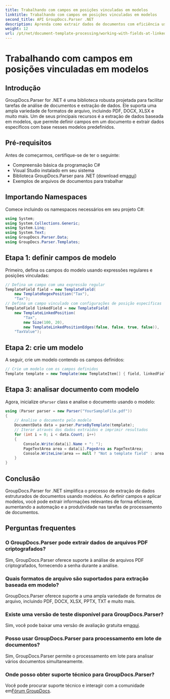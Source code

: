 ```yaml
---
title: Trabalhando com campos em posições vinculadas em modelos
linktitle: Trabalhando com campos em posições vinculadas em modelos
second_title: API GroupDocs.Parser .NET
description: Aprenda como extrair dados de documentos com eficiência usando GroupDocs.Parser for .NET. Tutorial passo a passo com exemplos de código.
weight: 12
url: /pt/net/document-template-processing/working-with-fields-at-linked-positions-in-templates/
---
```


# Trabalhando com campos em posições vinculadas em modelos

## Introdução
GroupDocs.Parser for .NET é uma biblioteca robusta projetada para facilitar tarefas de análise de documentos e extração de dados. Ele suporta uma ampla variedade de formatos de arquivo, incluindo PDF, DOCX, XLSX e muito mais. Um de seus principais recursos é a extração de dados baseada em modelos, que permite definir campos em um documento e extrair dados específicos com base nesses modelos predefinidos.
## Pré-requisitos
Antes de começarmos, certifique-se de ter o seguinte:
- Compreensão básica da programação C#
- Visual Studio instalado em seu sistema
-  Biblioteca GroupDocs.Parser para .NET (download em[aqui](https://releases.groupdocs.com/parser/net/))
- Exemplos de arquivos de documentos para trabalhar

## Importando Namespaces
Comece incluindo os namespaces necessários em seu projeto C#:
```csharp
using System;
using System.Collections.Generic;
using System.Linq;
using System.Text;
using GroupDocs.Parser.Data;
using GroupDocs.Parser.Templates;
```
## Etapa 1: definir campos de modelo
Primeiro, defina os campos do modelo usando expressões regulares e posições vinculadas:
```csharp
// Defina um campo com uma expressão regular
TemplateField field = new TemplateField(
    new TemplateRegexPosition("Tax"),
    "Tax");
// Defina um campo vinculado com configurações de posição específicas
TemplateField linkedField = new TemplateField(
    new TemplateLinkedPosition(
        "Tax",
        new Size(100, 20),
        new TemplateLinkedPositionEdges(false, false, true, false)),
    "TaxValue");
```
## Etapa 2: crie um modelo
A seguir, crie um modelo contendo os campos definidos:
```csharp
// Crie um modelo com os campos definidos
Template template = new Template(new TemplateItem[] { field, linkedField });
```
## Etapa 3: analisar documento com modelo
 Agora, inicialize o`Parser` class e analise o documento usando o modelo:
```csharp
using (Parser parser = new Parser("YourSampleFile.pdf"))
{
    // Analise o documento pelo modelo
    DocumentData data = parser.ParseByTemplate(template);
    // Iterar através dos dados extraídos e imprimir resultados
    for (int i = 0; i < data.Count; i++)
    {
        Console.Write(data[i].Name + ": ");
        PageTextArea area = data[i].PageArea as PageTextArea;
        Console.WriteLine(area == null ? "Not a template field" : area.Text);
    }
}
```

## Conclusão
GroupDocs.Parser for .NET simplifica o processo de extração de dados estruturados de documentos usando modelos. Ao definir campos e aplicar modelos, você pode extrair informações relevantes de forma eficiente, aumentando a automação e a produtividade nas tarefas de processamento de documentos.

## Perguntas frequentes
### O GroupDocs.Parser pode extrair dados de arquivos PDF criptografados?
Sim, GroupDocs.Parser oferece suporte à análise de arquivos PDF criptografados, fornecendo a senha durante a análise.
### Quais formatos de arquivo são suportados para extração baseada em modelo?
GroupDocs.Parser oferece suporte a uma ampla variedade de formatos de arquivo, incluindo PDF, DOCX, XLSX, PPTX, TXT e muito mais.
### Existe uma versão de teste disponível para GroupDocs.Parser?
 Sim, você pode baixar uma versão de avaliação gratuita em[aqui](https://releases.groupdocs.com/).
### Posso usar GroupDocs.Parser para processamento em lote de documentos?
Sim, GroupDocs.Parser permite o processamento em lote para analisar vários documentos simultaneamente.
### Onde posso obter suporte técnico para GroupDocs.Parser?
 Você pode procurar suporte técnico e interagir com a comunidade em[Fórum GroupDocs](https://forum.groupdocs.com/c/parser/17).